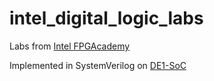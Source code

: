 # intel_digital_logic_labs
Labs from [Intel FPGAcademy](https://fpgacademy.org/courses.html)

Implemented in SystemVerilog on [DE1-SoC](https://fpgacademy.org/boards.html)
